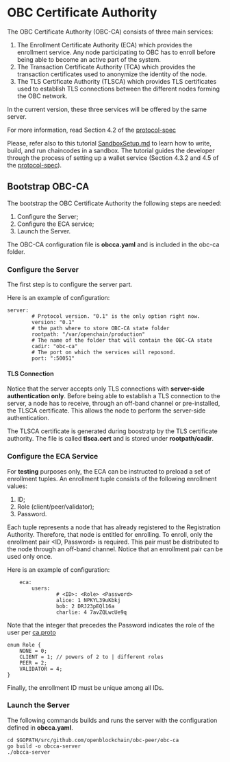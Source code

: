 # OBC Certificate Authority

The OBC Certificate Authority (OBC-CA) consists of three main services:

1. The Enrollment Certificate Authority (ECA) which provides the enrollment service. Any node participating to OBC 
has to enroll before being able to become an active part of the system. 
2. The Transaction Certificate Authority (TCA) which provides the transaction certificates used to anonymize the 
identity of the node.
3. The TLS Certificate Authority (TLSCA) which provides TLS certificates used to establish TLS connections between 
the different nodes forming the OBC network.

In the current version, these three services will be offered by the same server.

For more information, read Section 4.2 of the [protocol-spec](https://github.com/openblockchain/obc-docs/blob/master/protocol-spec.md)

Please, refer also to this tutorial [SandboxSetup.md](https://github.com/openblockchain/obc-docs/blob/master/api/SandboxSetup.md) to learn how to write, build, and run chaincodes in a sandbox. The tutorial guides the developer through the process  of setting up a wallet service (Section 4.3.2 and 4.5 of the [protocol-spec](https://github.com/openblockchain/obc-docs/blob/master/protocol-spec.md)).

## Bootstrap OBC-CA

The bootstrap the OBC Certificate Authority the following steps are needed:

1. Configure the Server;
2. Configure the ECA service;
3. Launch the Server.

The OBC-CA configuration file is **obcca.yaml** and is included in the obc-ca folder. 


### Configure the Server

The first step is to configure the server part.

Here is an example of configuration:
```
server:
        # Protocol version. "0.1" is the only option right now.
        version: "0.1"
        # the path where to store OBC-CA state folder
        rootpath: "/var/openchain/production"
        # The name of the folder that will contain the OBC-CA state           
        cadir: "obc-ca"
        # The port on which the services will reposond.
        port: ":50051"
```

#### TLS Connection

Notice that the server accepts only TLS connections with **server-side authentication only**.
Before being able to establish a TLS connection to the server, a node has to receive, through an off-band channel or 
pre-installed, the TLSCA certificate. This allows the node to perform the server-side authentication.

The TLSCA certificate is generated during boostratp by the TLS certificate authority. 
The file is called **tlsca.cert** and is stored under **rootpath/cadir**. 

### Configure the ECA Service

For **testing** purposes only, the ECA can be instructed to preload a set of enrollment tuples.
An enrollment tuple consists of the following enrollment values:

1. ID;
2. Role (client/peer/validator);
3. Password.

Each tuple represents a node that has already registered to the Registration Authority. Therefore, that node is 
entitled for enrolling. To enroll, only the enrollment pair <ID, Password> is required.  This pair must be distributed 
to the node through an off-band channel. 
Notice that an enrollment pair can be used only once.

Here is an example of configuration:

```
    eca:
        users:
                # <ID>: <Role> <Password>
                alice: 1 NPKYL39uKbkj
                bob: 2 DRJ23pEQl16a
                charlie: 4 7avZQLwcUe9q
```

Note that the integer that precedes the Password indicates the role of the user per  [ca.proto](https://github.com/angrbrd/obc-peer/blob/master/obc-ca/protos/ca.proto)

```
enum Role {
    NONE = 0;
    CLIENT = 1; // powers of 2 to | different roles
    PEER = 2;
    VALIDATOR = 4;
}
```

Finally, the enrollment ID must be unique among all IDs.

### Launch the Server

The following commands builds and runs the server with the configuration defined in **obcca.yaml**.

    cd $GOPATH/src/github.com/openblockchain/obc-peer/obc-ca
    go build -o obcca-server
    ./obcca-server

